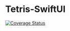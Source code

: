# Tetris-SwiftUI

[![Coverage Status](https://coveralls.io/repos/github/thuytien140894/Tetris-SwiftUI/badge.svg)](https://coveralls.io/github/thuytien140894/Tetris-SwiftUI)
